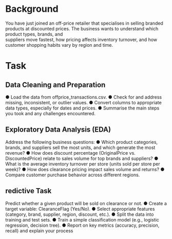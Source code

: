 # Background 
You have just joined an off-price retailer that specialises in selling branded products at 
discounted prices. The business wants to understand which product types, brands, and  
suppliers move fastest, how pricing affects inventory turnover, and how customer shopping 
habits vary by region and time.

# Task

## Data Cleaning and Preparation 
●  Load the data from offprice_transactions.csv. 
●  Check for and address missing, inconsistent, or outlier values. 
●  Convert columns to appropriate data types, especially for dates and prices. 
●  Summarise the main steps you took and any challenges encountered. 
 
## Exploratory Data Analysis (EDA) 
Address the following business questions: 
●  Which product categories, brands, and suppliers sell the most units, and which 
generate the most revenue? 
●  How does discount percentage (OriginalPrice vs. DiscountedPrice) relate to sales 
volume for top brands and suppliers? 
●  What is the average inventory turnover per store (units sold per store per week)? 
●  How does clearance pricing impact sales volume and returns? 
●  Compare customer purchase behavior across different regions. 


## redictive Task 
Predict whether a given product will be sold on clearance or not. 
●  Create a target variable: ClearanceFlag (Yes/No). 
●  Select appropriate features (category, brand, supplier, region, discount, etc.). 
●  Split the data into training and test sets. 
●  Train a simple classification model (e.g., logistic regression, decision tree). 
●  Report on key metrics (accuracy, precision, recall) and explain your process